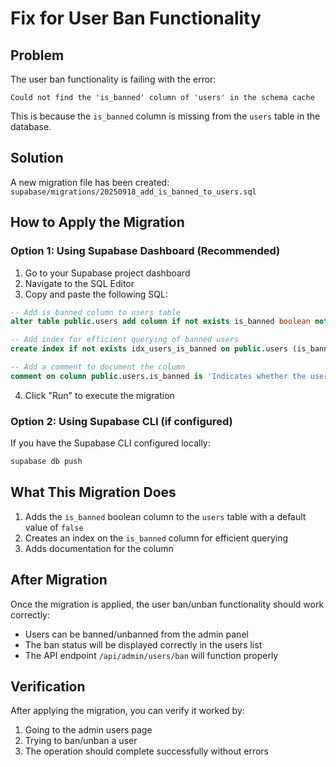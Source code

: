 # Fix for User Ban Functionality

## Problem
The user ban functionality is failing with the error:
```
Could not find the 'is_banned' column of 'users' in the schema cache
```

This is because the `is_banned` column is missing from the `users` table in the database.

## Solution
A new migration file has been created: `supabase/migrations/20250918_add_is_banned_to_users.sql`

## How to Apply the Migration

### Option 1: Using Supabase Dashboard (Recommended)
1. Go to your Supabase project dashboard
2. Navigate to the SQL Editor
3. Copy and paste the following SQL:

```sql
-- Add is_banned column to users table
alter table public.users add column if not exists is_banned boolean not null default false;

-- Add index for efficient querying of banned users
create index if not exists idx_users_is_banned on public.users (is_banned);

-- Add a comment to document the column
comment on column public.users.is_banned is 'Indicates whether the user is banned from the platform';
```

4. Click "Run" to execute the migration

### Option 2: Using Supabase CLI (if configured)
If you have the Supabase CLI configured locally:
```bash
supabase db push
```

## What This Migration Does
1. Adds the `is_banned` boolean column to the `users` table with a default value of `false`
2. Creates an index on the `is_banned` column for efficient querying
3. Adds documentation for the column

## After Migration
Once the migration is applied, the user ban/unban functionality should work correctly:
- Users can be banned/unbanned from the admin panel
- The ban status will be displayed correctly in the users list
- The API endpoint `/api/admin/users/ban` will function properly

## Verification
After applying the migration, you can verify it worked by:
1. Going to the admin users page
2. Trying to ban/unban a user
3. The operation should complete successfully without errors
